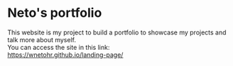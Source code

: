 # Neto's portfolio
This website is my project to build a portfolio to showcase my projects and talk more about myself.<br>
You can access the site in this link: <br>
https://wnetohr.github.io/landing-page/
